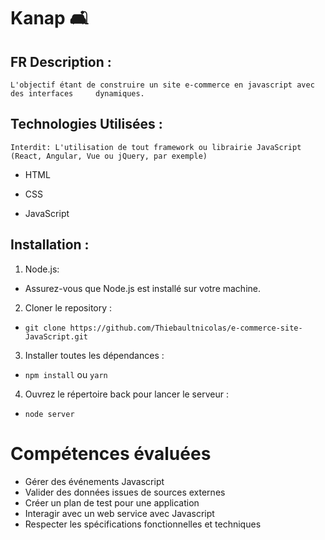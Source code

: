 # Kanap 🛋️

## FR Description :

```L'objectif étant de construire un site e-commerce en javascript avec des interfaces     dynamiques.```

## Technologies Utilisées :

```Interdit: L'utilisation de tout framework ou librairie JavaScript (React, Angular, Vue ou jQuery, par exemple)```
- HTML

- CSS

- JavaScript

## Installation :

1. Node.js:

-   Assurez-vous que Node.js est installé sur votre machine.

2. Cloner le repository :

-   `git clone https://github.com/Thiebaultnicolas/e-commerce-site-JavaScript.git`

3. Installer toutes les dépendances :

-   `npm install` ou `yarn`

4. Ouvrez le répertoire back pour lancer le serveur :

-   `node server` 

# Compétences évaluées
- Gérer des événements Javascript
- Valider des données issues de sources externes
- Créer un plan de test pour une application
- Interagir avec un web service avec Javascript
- Respecter les spécifications fonctionnelles et techniques

